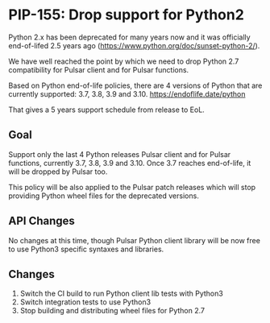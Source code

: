 # PIP-155: Drop support for Python2

Python 2.x has been deprecated for many years now and it was officially end-of-lifed 2.5 years ago (https://www.python.org/doc/sunset-python-2/). 

We have well reached the point by which we need to drop Python 2.7 compatibility for Pulsar client and for Pulsar functions.

Based on Python end-of-life policies, there are 4 versions of Python that are currently supported: 3.7, 3.8, 3.9 and 3.10. https://endoflife.date/python

That gives a 5 years support schedule from release to EoL.

## Goal

Support only the last 4 Python releases Pulsar client and for Pulsar functions, currently 3.7, 3.8, 3.9 and 3.10. Once 3.7 reaches end-of-life, it will be dropped by Pulsar too.

This policy will be also applied to the Pulsar patch releases which will stop providing Python wheel files for the deprecated versions.

## API Changes

No changes at this time, though Pulsar Python client library will be now free to use Python3 specific syntaxes and libraries.

## Changes

1. Switch the CI build to run Python client lib tests with Python3
2. Switch integration tests to use Python3
3. Stop building and distributing wheel files for Python 2.7
